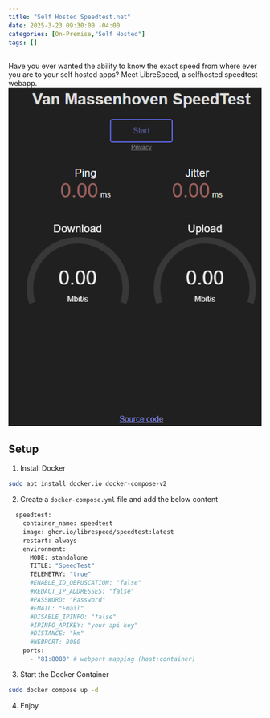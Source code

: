 ```yaml
---
title: "Self Hosted Speedtest.net"
date: 2025-3-23 09:30:00 -04:00
categories: [On-Premise,"Self Hosted"]
tags: []
---
```

Have you ever wanted the ability to know the exact speed from where ever you are to your self hosted apps? Meet LibreSpeed, a selfhosted speedtest webapp.
![Image1](/assets/2025/Selfhosted-speedtest/1.png)

## Setup
1. Install Docker
```bash
sudo apt install docker.io docker-compose-v2
```

2. Create a `docker-compose.yml` file and add the below content
```dockerfile
  speedtest:
    container_name: speedtest
    image: ghcr.io/librespeed/speedtest:latest
    restart: always
    environment:
      MODE: standalone
      TITLE: "SpeedTest"
      TELEMETRY: "true"
      #ENABLE_ID_OBFUSCATION: "false"
      #REDACT_IP_ADDRESSES: "false"
      #PASSWORD: "Password"
      #EMAIL: "Email"
      #DISABLE_IPINFO: "false"
      #IPINFO_APIKEY: "your api key"
      #DISTANCE: "km"
      #WEBPORT: 8080
    ports:
      - "81:8080" # webport mapping (host:container)
```
3. Start the Docker Container
```bash
sudo docker compose up -d
```

4. Enjoy